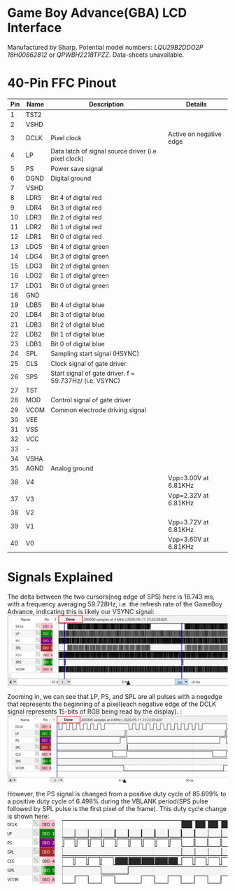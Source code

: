 Game Boy Advance(GBA) LCD Interface
===================================

Manufactured by Sharp. 
Potential model numbers: *LQU29B2DDO2P 18H00862812* or *QPWBH2218TPZZ*. Data-sheets unavailable. 


# 40-Pin FFC Pinout
|Pin|Name|Description|Details|
|--- |--- |--- |--- |
|1|TST2|||
|2|VSHD|||
|3|DCLK|Pixel clock|Active on negative edge|
|4|LP|Data latch of signal source driver (i.e pixel clock)||
|5|PS|Power save signal||
|6|DGND|Digital ground||
|7|VSHD|||
|8|LDR5|Bit 4 of digital red||
|9|LDR4|Bit 3 of digital red||
|10|LDR3|Bit 2 of digital red||
|11|LDR2|Bit 1 of digital red||
|12|LDR1|Bit 0 of digital red||
|13|LDG5|Bit 4 of digital green||
|14|LDG4|Bit 3 of digital green||
|15|LDG3|Bit 2 of digital green||
|16|LDG2|Bit 1 of digital green||
|17|LDG1|Bit 0 of digital green||
|18|GND|||
|19|LDB5|Bit 4 of digital blue||
|20|LDB4|Bit 3 of digital blue||
|21|LDB3|Bit 2 of digital blue||
|22|LDB2|Bit 1 of digital blue||
|23|LDB1|Bit 0 of digital blue||
|24|SPL|Sampling start signal (HSYNC)||
|25|CLS|Clock signal of gate driver||
|26|SPS|Start signal of gate driver. f = 59.737Hz/ (i.e.  VSYNC)||
|27|TST|||
|28|MOD|Control signal of gate driver||
|29|VCOM|Common electrode driving signal||
|30|VEE|||
|31|VSS|||
|32|VCC|||
|33|-|||
|34|VSHA|||
|35|AGND|Analog ground||
|36|V4||Vpp=3.00V at 6.81KHz|
|37|V3||Vpp=2.32V at 6.81KHz|
|38|V2|||
|39|V1||Vpp=3.72V at 6.81KHz|
|40|V0||Vpp=3.60V at 6.81KHz|

# Signals Explained
The delta between the two cursors(neg edge of SPS) here is 16.743 ms, with a
frequency averaging 59.728Hz, i.e. the refresh rate of the GameBoy Advance,
indicating this is likely our VSYNC signal: 
![signals 1](images/GBA-LCD1.png)

Zooming in, we can see that LP, PS, and SPL are all pulses with a negedge that
represents the beginning of a pixel(each negative edge of the DCLK signal
represents 15-bits of RGB being read by the display). :
![signals 2](images/GBA-LCD2.png)

However, the PS signal is changed from a positive duty cycle of 85.699% to a
positive duty cycle of 6.498% during the VBLANK period(SPS pulse followed by
SPL pulse is the first pixel of the frame). This duty cycle change is shown
here: 
![signals 3](images/GBA-LCD3.png)
